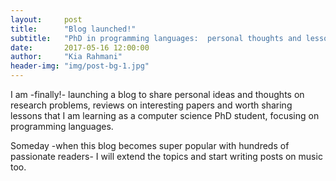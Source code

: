 ```yaml
---
layout:     post
title:      "Blog launched!"
subtitle:   "PhD in programming languages:  personal thoughts and lessons learnt"
date:       2017-05-16 12:00:00
author:     "Kia Rahmani"
header-img: "img/post-bg-1.jpg"
---
```


<p> I am -finally!- launching a blog to share personal ideas and thoughts on
research problems, reviews on interesting papers and worth sharing
lessons that I am learning as a computer science PhD student, focusing on programming
languages.
</p>
<p>
Someday -when this blog becomes super popular with hundreds of passionate readers- I will extend the topics and start writing posts
on music too. 
</p>

